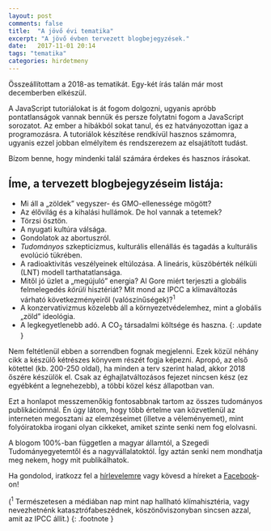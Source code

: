 ```yaml
---
layout: post
comments: false
title:  "A jövő évi tematika"
excerpt: "A jövő évben tervezett blogbejegyzések."
date:   2017-11-01 20:14
tags: "tematika"
categories: hirdetmeny
---
```


Összeállítottam a 2018-as tematikát. Egy-két írás talán már most decemberben elkészül.

A JavaScript tutoriálokat is át fogom dolgozni, ugyanis apróbb pontatlanságok vannak bennük és persze folytatni fogom a JavaScript sorozatot. Az ember a hibákból sokat tanul, és ez hatványozottan igaz a programozásra. A tutoriálok készítése rendkívül hasznos számomra, ugyanis ezzel jobban elmélyítem és rendszerezem az elsajátított tudást.

Bízom benne, hogy mindenki talál számára érdekes és hasznos írásokat. 

## Íme, a tervezett blogbejegyzéseim listája:

* Mi áll a „zöldek” vegyszer- és GMO-ellenessége mögött?
* Az élővilág és a kihalási hullámok. De hol vannak a tetemek?
* Törzsi ösztön.
* A nyugati kultúra válsága.
* Gondolatok az abortuszról.
* *Tudományos* szkepticizmus, kulturális ellenállás és tagadás a kulturális evolúció tükrében.
* A radioaktivitás veszélyeinek eltúlozása. A lineáris, küszöbérték nélküli (LNT) modell tarthatatlansága.
* Mitől jó üzlet a „megújuló” energia? Al Gore miért terjeszti a globális felmelegedés *körüli* hisztériát? Mit mond az IPCC a klímaváltozás várható következményeiről (valószínűségek)?<sup>1</sup>
* A konzervativizmus közelebb áll a környezetvédelemhez, mint a globális „zöld” ideológia.
* A legkegyetlenebb adó. A CO<sub>2</sub> társadalmi költsége és haszna.
{: .update }

Nem feltétlenül ebben a sorrendben fognak megjelenni. Ezek közül néhány cikk a készülő kétrészes könyvem részét fogja képezni. Apropó, az első kötettel (kb. 200-250 oldal), ha minden a terv szerint halad, akkor 2018 őszére készülök el. Csak az éghajlatváltozásos fejezet nincsen kész (ez egyébként a legnehezebb), a többi közel kész állapotban van.

Ezt a honlapot messzemenőkig fontosabbnak tartom az összes tudományos publikációmnál. Én úgy látom, hogy több értelme van közvetlenül az interneten megosztani az elemzéseimet (illetve a véleményemet), mint folyóiratokba irogani olyan cikkeket, amiket szinte senki nem fog elolvasni.

A blogom 100%-ban független a magyar államtól, a Szegedi Tudományegyetemtől és a nagyvállalatoktól. Így aztán senki nem mondhatja meg nekem, hogy mit publikálhatok.

Ha gondolod, iratkozz fel a [hírlevelemre](http://eepurl.com/c2wHQj) vagy kövesd a híreket a [Facebook](https://www.facebook.com/newgeographer)-on!

(<sup>1</sup> Természetesen a médiában nap mint nap hallható klímahisztéria, vagy nevezhetnénk katasztrófabeszédnek, köszönőviszonyban sincsen azzal, amit az IPCC állít.)
{: .footnote }




